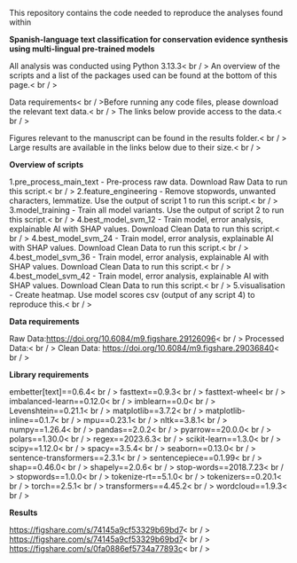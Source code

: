 This repository contains the code needed to reproduce the analyses found within

**Spanish-language text classification for conservation evidence synthesis using multi-lingual pre-trained models**

All analysis was conducted using Python 3.13.3< br / >
An overview of the scripts and a list of the packages used can be found at the bottom of this page.< br / >

Data requirements< br / >Before running any code files, please download the relevant text data.< br / >
The links below provide access to the data.< br / >

Figures relevant to the manuscript can be found in the results folder.< br / >
Large results are available in the links below due to their size.< br / >

**Overview of scripts**

1.pre_process_main_text - Pre-process raw data. Download Raw Data to run this script.< br / >
2.feature_engineering - Remove stopwords, unwanted characters, lemmatize. Use the output of script 1 to run this script.< br / >
3.model_training - Train all model variants. Use the output of script 2 to run this script.< br / >
4.best_model_svm_12 -  Train model, error analysis, explainable AI with SHAP values. Download Clean Data to run this script.< br / >
4.best_model_svm_24 -  Train model, error analysis, explainable AI with SHAP values. Download Clean Data to run this script.< br / >
4.best_model_svm_36 -  Train model, error analysis, explainable AI with SHAP values. Download Clean Data to run this script.< br / >
4.best_model_svm_42 -  Train model, error analysis, explainable AI with SHAP values. Download Clean Data to run this script.< br / >
5.visualisation - Create heatmap. Use model scores csv (output of any script 4) to reproduce this.< br / >

**Data requirements**

Raw Data:https://doi.org/10.6084/m9.figshare.29126096< br / >
Processed Data:< br / > 
Clean Data: https://doi.org/10.6084/m9.figshare.29036840< br / >

**Library requirements**

embetter[text]==0.6.4< br / >
fasttext==0.9.3< br / >
fasttext-wheel< br / >
imbalanced-learn==0.12.0< br / >
imblearn==0.0< br / >
Levenshtein==0.21.1< br / >
matplotlib==3.7.2< br / >
matplotlib-inline==0.1.7< br / >
mpu==0.23.1< br / >
nltk==3.8.1< br / >
numpy==1.26.4< br / >
pandas==2.0.2< br / >
pyarrow==20.0.0< br / >
polars==1.30.0< br / >
regex==2023.6.3< br / >
scikit-learn==1.3.0< br / >
scipy==1.12.0< br / >
spacy==3.5.4< br / >
seaborn==0.13.0< br / >
sentence-transformers==2.3.1< br / >
sentencepiece==0.1.99< br / >
shap==0.46.0< br / >
shapely==2.0.6< br / >
stop-words==2018.7.23< br / >
stopwords==1.0.0< br / >
tokenize-rt==5.1.0< br / >
tokenizers==0.20.1< br / >
torch==2.5.1< br / >
transformers==4.45.2< br / >
wordcloud==1.9.3< br / >

**Results**

https://figshare.com/s/74145a9cf53329b69bd7< br / >
https://figshare.com/s/74145a9cf53329b69bd7< br / >
https://figshare.com/s/0fa0886ef5734a77893c< br / >
